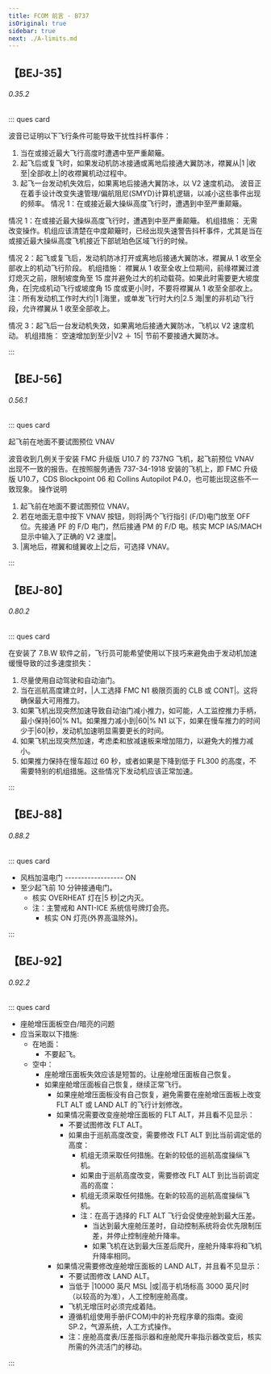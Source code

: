 ```yaml
---
title: FCOM 前言 - B737
isOriginal: true
sidebar: true
next: ./A-limits.md
---
```


## 【BEJ-35】

###### 0.35.2

::: ques card

波音已证明以下飞行条件可能导致干扰性抖杆事件：

1. 当在或接近最大飞行高度时遭遇中至严重颠簸。
2. 起飞后或复飞时，如果发动机防冰接通或离地后接通大翼防冰，襟翼从|1 |收至|全部收上|的收襟翼机动过程中。
3. 起飞一台发动机失效后，如果离地后接通大翼防冰，以 V2 速度机动。
   波音正在着手设计改变失速管理/偏航阻尼(SMYD)计算机逻辑，以减小这些事件出现的频率。
   情况 1：在或接近最大操纵高度飞行时，遭遇到中至严重颠簸。

情况 1：在或接近最大操纵高度飞行时，遭遇到中至严重颠簸。
机组措施：
无需改变操作。机组应该清楚在中度颠簸时，已经出现失速警告抖杆事件，尤其是当在或接近最大操纵高度飞机接近下部琥珀色区域飞行的时候。

情况 2：起飞或复飞后，发动机防冰打开或离地后接通大翼防冰，襟翼从 1 收至全部收上的机动飞行阶段。
机组措施：
襟翼从 1 收至全收上位期间，前缘襟翼过渡灯熄灭之前，限制坡度角至 15 度并避免过大的机动载荷。如果此时需要更大坡度角，在|完成机动飞行或坡度角 15 度或更小|时，不要将襟翼从 1 收至全部收上。
注：所有发动机工作时大约|1 |海里，或单发飞行时大约|2.5 海|里的非机动飞行段，允许襟翼从 1 收至全部收上。

情况 3：起飞后一台发动机失效，如果离地后接通大翼防冰，飞机以 V2 速度机动。
机组措施：
空速增加到至少|V2 ＋ 15| 节前不要接通大翼防冰。

:::

## 【BEJ-56】

###### 0.56.1

::: ques card

起飞前在地面不要试图预位 VNAV

波音收到几例关于安装 FMC 升级版 U10.7 的 737NG 飞机，起飞前预位 VNAV 出现不一致的报告。在按照服务通告 737-34-1918 安装的飞机上，即 FMC 升级版 U10.7，CDS Blockpoint 06 和 Collins Autopilot P4.0，也可能出现这些不一致现象。
操作说明

1. 起飞前在地面不要试图预位 VNAV。
2. 若在地面无意中按下 VNAV 按钮，则将|两个飞行指引 (F/D)电门放至 OFF 位。先接通 PF 的 F/D 电门，然后接通 PM 的 F/D 电。核实 MCP IAS/MACH 显示中输入了正确的 V2 速度|。
3. |离地后，襟翼和缝翼收上|之后，可选择 VNAV。

:::

## 【BEJ-80】

###### 0.80.2

::: ques card

在安装了 7.B.W 软件之前，飞行员可能希望使用以下技巧来避免由于发动机加速缓慢导致的过多速度损失：

1. 尽量使用自动驾驶和自动油门。
2. 当在巡航高度建立时，|人工选择 FMC N1 极限页面的 CLB 或 CONT|。这将确保最大可用推力。
3. 如果飞机出现突然加速导致自动油门减小推力，如可能，人工监控推力手柄，最小保持|60|% N1。如果推力减小到|60|% N1 以下，如果在慢车推力的时间少于|60|秒，发动机加速明显需要更长的时间。
4. 如果飞机出现突然加速，考虑柔和放减速板来增加阻力，以避免大的推力减小。
5. 如果推力保持在慢车超过 60 秒，或者如果是下降到低于 FL300 的高度，不需要特别的机组措施。这些情况下发动机应该正常加速。

:::

## 【BEJ-88】

###### 0.88.2

::: ques card

- 风档加温电门 ------------------ ON
- 至少起飞前 10 分钟接通电门。
  - 核实 OVERHEAT 灯在|5 秒|之内灭。
  - 注：主警戒和 ANTI-ICE 系统信号牌灯会亮。
    - 核实 ON 灯亮(外界高温除外)。

:::

## 【BEJ-92】

###### 0.92.2

::: ques card

- 座舱增压面板空白/暗亮的问题
- 应当采取以下措施:
  - 在地面：
    - 不要起飞。
  - 空中：
    - 座舱增压面板失效应该是短暂的。让座舱增压面板自己恢复。
    - 如果座舱增压面板自己恢复，继续正常飞行。
      - 如果座舱增压面板没有自己恢复，避免需要在座舱增压面板上改变 FLT ALT 或 LAND ALT 的飞行计划修改。
      - 如果情况需要改变座舱增压面板的 FLT ALT，并且看不见显示：
        - 不要试图修改 FLT ALT。
        - 如果由于巡航高度改变，需要修改 FLT ALT 到比当前调定低的高度：
          - 机组无须采取任何措施。在新的较低的巡航高度操纵飞机。
          - 如果由于巡航高度改变，需要修改 FLT ALT 到比当前调定高的高度：
          - 机组无须采取任何措施。在新的较高的巡航高度操纵飞机。
          - 注：在高于选择的 FLT ALT 飞行会促使座舱到最大压差。
            - 当达到最大座舱压差时，自动控制系统将会优先限制压差，并停止控制座舱升降率。
            - 如果飞机在达到最大压差后爬升，座舱升降率将和飞机升降率相同。
      - 如果情况需要修改座舱增压面板的 LAND ALT，并且看不见显示：
        - 不要试图修改 LAND ALT。
        - 当低于 |10000 英尺 MSL |或|高于机场标高 3000 英尺|时（以较高的为准），人工控制座舱高度。
        - 飞机无增压时必须完成着陆。
        - 遵循机组使用手册(FCOM)中的补充程序章的指南。查阅 SP.2，气源系统，人工方式操作。
        - 注：座舱高度表/压差指示器和座舱爬升率指示器改变后，核实所需的外流活门的移动。

:::
